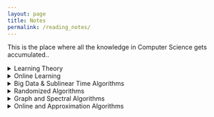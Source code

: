 ```yaml
---
layout: page
title: Notes
permalink: /reading_notes/
---
```


This is the place where all the knowledge in Computer Science gets accumulated..

<details>
  <summary markdown='span'>Learning Theory</summary>
  
  * [Computational Learning Theory](https://www.cs.ox.ac.uk/people/varun.kanade/teaching/CLT-MT2018/lectures/) - Varun Kanade 2018

  * [Machine Learning Theory](https://people.cs.umass.edu/~akshay/courses/cs690m/) - Akshay Krishnamurthy 2017

  * [Machine Learning Theory](http://mjt.cs.illinois.edu/courses/mlt-f18/) (contains links to other courses) - Matus Telgarski 2018

  * [Machine Learning Theory](http://www.cs.cornell.edu/courses/cs6783/2018sp/lectures.html) - Karthik Sridharan

  * [Statistical Learning Theory](https://drona.csa.iisc.ac.in/~shivani/Teaching/E0370/Aug-2011/index.html) - Shivani Agarwal 2011

  * [Theoretical Machine Learning](https://www.cs.princeton.edu/courses/archive/spring19/cos511/schedule.html) - Robert Shapire 2019

  * [Topics in Artificial Intelligence (Learning Theory)](https://ambujtewari.github.io/teaching/LearningTheory-Spring2008/) - Ambuj Tewari 2008

  * [Computational and Statistical Learning Theory](https://ttic.uchicago.edu/~nati/Teaching/TTIC31120/2015/) - Nati Srebro

  * [Introduction to Computational Learning Theory](http://www.cs.columbia.edu/~cs4252/) (only handwritten notes) - Rocco Servedio 2018

</details>


<details>
  <summary markdown='span'>Online Learning</summary>

  * [Jake Abernethy](https://www.cc.gatech.edu/~jabernethy9/)

  * [Introduction to Online Learning](https://haipeng-luo.net/courses/CSCI699/index.html) - Haipeng Luo 2017

  * [Online Methods in Machine Learning, Theory and Applications](http://www.mit.edu/~rakhlin/6.883/#notes) - Sasha Rakhlin

  * [Online Learning](https://courses.cs.washington.edu/courses/cse599s/14sp/index.html) - Brendan McMahan 2014

  * [Advanced Topics in ML and AG](http://advanced-topics-ml-agt-tau-2018.wikidot.com/course-schedule) - Mansour 2018

  * [Online and Adaptive Methods for Machine Learning](https://courses.cs.washington.edu/courses/cse599i/18wi/) - Jamieson 2018

  * [Slivkins](https://www.cs.umd.edu/~slivkins/CMSC858G-fall16/) - Advanced Topics in Theory of Computing: Bandits, Experts, and Games 2016

  * [Introduction to Online Learning](https://parameterfree.com/lecture-notes-on-online-learning/) - Orabona 2019

</details>

<details>
  <summary markdown='span'>Big Data & Sublinear Time Algorithms</summary>

  * [Resources about Big Data courses](https://www.sketchingbigdata.org)

  * [Andoni](http://www.mit.edu/~andoni/algoS19/index.html)

  * [Andoni - Razenstheyn](https://ilyaraz.org/static/class/)

  * [Woodruff](http://www.cs.cmu.edu/~dwoodruf/teaching/15859-fall19/index.html) - contains link to other courses

  * [Robert Krauthgamer](http://www.wisdom.weizmann.ac.il/~robi/teaching/2018b-SublinearAlgorithms/)

  * [Ronitt Rubinfeld](http://people.csail.mit.edu/ronitt/COURSE/S19/)

  * [Eric Price](https://www.cs.utexas.edu/~ecprice/courses/sublinear/)

</details>

<details>
  <summary markdown='span'>Randomized Algorithms</summary>

  * [Randomized algorithms and probabilistic analysis](https://homes.cs.washington.edu/~jrl/teaching/cse525au16/index.htmlRandomized Algorithms) - James R. Lee  2016 

  * [Randomized Algorithms](https://sarielhp.org/teach/13/b_574_rand_alg/) - Sariel Har-Peled 2014

  * [Randomness and computation](http://appsrv.cse.cuhk.edu.hk/~chi/csc5450-2011/notes.html) - Lap Chi Lau

  * [Randomized Algorithms](https://www.cs.utexas.edu/~ecprice/courses/randomized/) - Eric Price 2016

</details>

<details>
  <summary markdown='span'>Graph and Spectral Algorithms</summary>

  * [Spectral algorithms](https://www.cc.gatech.edu/~rpeng/CS7540_S17/ ) - Georgia Tech 

  * [Spectral Graph Theory](http://www.cs.yale.edu/homes/spielman/561/561schedule.html), Spielman 2018 (there are various edition of this course on his page)
  
  * [Spectral Graph Theory and Algorithmic Applications](http://web.stanford.edu/class/msande337/) - Amin Saberi
  
  * [Spectral Graph Theory](https://people.orie.cornell.edu/dpw/orie6334/Fall2016/) - David P. Williamson (contains links to other courses)

  * [Spectral Graph Theory and the Laplacian Paradigm](http://www.cs.cmu.edu/afs/cs/academic/class/15859n-f18/schedule.html) - Gary Miller 2018

  * [Graph algorithms](http://theory.stanford.edu/~virgi/cs267/index.html) - Virginia Vassilevska Williams 2016
  
  * [Algorithms for Graphs and Matrices](http://people.csail.mit.edu/virgi/6.890/) - Virginia Vassilevska Williams 
  
  * [Graphs, Linear Algebra, and Optimization](https://people.csail.mit.edu/madry/6S978/) - Aleksander Mądry 2015
  
  * [Graph algorithms](https://www2.cs.duke.edu/courses/spring17/compsci590.5/) - Debmalya Panigrahi 2017
  
  * [Sparse Approximations](https://www.cs.ubc.ca/~nickhar/W13/) - Nick Harvey 2012
  
  * [Iterative methods for graph algorithm and network analysis](http://cs-people.bu.edu/orecchia/CS591fa18/course.html) - Lorenzo Orecchia 2018
  
</details>
  
<details>
  <summary markdown='span'>Online and Approximation Algorithms</summary>
  
  * [Online and Approximation algo](http://www14.in.tum.de/lehre/2017WS/oa/index.html.en) - Susanne Albers 2017
  
  * [Algorithms and Uncertainty](https://www.win.tue.nl/~nikhil/AU16/) - Bansal 2016

  * [Efficient Algo II](http://www14.in.tum.de/lehre/2019SS/ea/uebung/index.html.en ) - Harald Racke 2018

  * [Approximation Algorithms](https://www.cs.jhu.edu/~mdinitz/classes/ApproxAlgorithms/Spring2019/) - Michael Dinitz 2019

  * [Approximation Algorithms and Hardness of Approximation](https://theory.epfl.ch/osven/courses/Approx13/) - Ola Svensson (maybe 2013)

  * [Approximation Algorithms](http://www.cs.technion.ac.il/~rabani/236521.04.wi.html) - Yuval Rabani 
  
  * [Advanced Approximation Algorithms](http://www.cs.cmu.edu/~anupamg/adv-approx/) - Anupam Gupta and Ryan O'Donnell 2008
 
  * [Approximation Algorithms](https://www2.cs.duke.edu/courses/fall17/compsci632/) - Debmalya Panigrahi 2017

  * [Optimization and Algorithmic paradigms](https://people.eecs.berkeley.edu/~luca/cs261/) - Luca Trevisan 2011

  * [Approximation Algorithms](http://pages.cs.wisc.edu/~shuchi/courses/880-S07/) - Shuchi Chawla 2007
  
  * [Recent Advances in Approximation Algorithms](https://homes.cs.washington.edu/~shayan/courses/approx/index.html) - Shayan Oveis Gharan 2015
  
</details>

